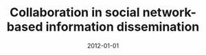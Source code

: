 ---
title: "Collaboration in social network-based information dissemination"
collection: publications
permalink: /publication/2012-01-01-Collaboration-in-social-network-based-information-dissemination
date: 2012-01-01
venue: 'In the proceedings of Proceedings of IEEE International Conference on Communications, ICC 2012, Ottawa, ON, Canada, June 10-15, 2012'
paperurl: 'https://doi.org/10.1109/ICC.2012.6364127'
citation: ' David Mohaisen,  Tamer AbuHmed,  Ting Zhu,  Manar Mohaisen, &quot;Collaboration in social network-based information dissemination.&quot; In the proceedings of Proceedings of IEEE International Conference on Communications, ICC 2012, Ottawa, ON, Canada, June 10-15, 2012, 2012.'
---